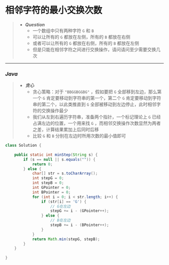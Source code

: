 # 相邻字符的最小交换次数

> - ***Question***
>   - 一个数组中只有两种字符 `G` 和 `B` 
>   - 可以让所有的 `G` 都放在左侧，所有的 `B` 都放在右侧
>   - 或者可以让所有的 `G` 都放在右侧，所有的 `B` 都放在左侧
>   - 但是只能在相邻字符之间进行交换操作，请问请问至少需要交换几次

---

### *Java*

> - ***贪心***
>   - 贪心策略：对于 `"BBGGBGGBG"` ，假如要把 `G` 全部移到左边，那么第一个 `G` 肯定要移动到字符串的第一个，第二个 `G` 肯定要移动到字符串的第二个，以此类推直到 `G` 全部被移动到左边停止，此时相邻字符的交换操作最少
>   - 我们从左到右遍历字符串，准备两个指针，一个标记理论上 `G` 已经占满左边的位置，一个用来找 `G` ，而相邻交换操作次数显然为两者之差，计算结果累加上后同时后移
>   - 比较 `G` 和 `B` 分别在左边时所用次数的最小值即可

```java
class Solution {
    
    public static int minStep(String s) {
        if (s == null || s.equals("")) {
            return 0;
        } else {
            char[] str = s.toCharArray();
            int stepG = 0;
            int stepB = 0;
            int GPointer = 0;
            int BPointer = 0;
            for (int i = 0; i < str.length; i++) {
                if (str[i] == 'G') {
                    // G在左边
                    stepG += i - (GPointer++);
                } else {
                    // B在左边
                    stepB += i - (BPointer++);
                }
            }
            return Math.min(stepG, stepB);
        }
    }
    
}
```
